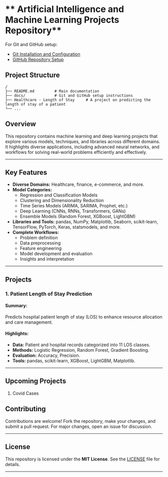 # ** Artificial Intelligence and Machine Learning Projects Repository**

For Git and GitHub setup:
- [Git Installation and Configuration](./docs/git_setup.md)
- [GitHub Repository Setup](./docs/github_setup.md)

## **Project Structure**

```plaintext
/
├── README.md         # Main documentation
├── docs/             # Git and GitHub setup instructions
├── Healthcare - Length of Stay     # A project on predicting the length of stay of a patient
└── ...
```

## **Overview**
This repository contains machine learning and deep learning projects that explore various models, techniques, and libraries across different domains. It highlights diverse applications, including advanced neural networks, and workflows for solving real-world problems efficiently and effectively.

---

## **Key Features**

- **Diverse Domains:** Healthcare, finance, e-commerce, and more.
- **Model Categories:**
  - Regression and Classification Models
  - Clustering and Dimensionality Reduction
  - Time Series Models (ARIMA, SARIMA, Prophet, etc.)
  - Deep Learning (CNNs, RNNs, Transformers, GANs)
  - Ensemble Models (Random Forest, XGBoost, LightGBM)
- **Libraries and Tools:** pandas, NumPy, Matplotlib, Seaborn, scikit-learn, TensorFlow, PyTorch, Keras, statsmodels, and more.
- **Complete Workflows:**
  - Problem definition
  - Data preprocessing
  - Feature engineering
  - Model development and evaluation
  - Insights and interpretation

---

## **Projects**

### **1. Patient Length of Stay Prediction**

#### **Summary:**
Predicts hospital patient length of stay (LOS) to enhance resource allocation and care management.

#### **Highlights:**
- **Data:** Patient and hospital records categorized into 11 LOS classes.
- **Methods:** Logistic Regression, Random Forest, Gradient Boosting.
- **Evaluation:** Accuracy, Precision.
- **Tools:** pandas, scikit-learn, XGBoost, LightGBM, Matplotlib.

---

## **Upcoming Projects**

1. Covid Cases

## **Contributing**
Contributions are welcome! Fork the repository, make your changes, and submit a pull request. For major changes, open an issue for discussion.

---

## **License**
This repository is licensed under the **MIT License**. See the [LICENSE](./LICENSE) file for details.

---
